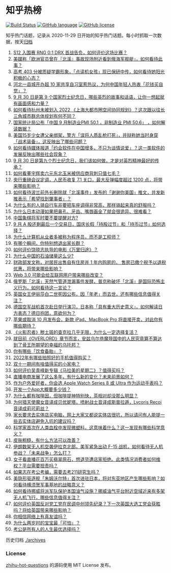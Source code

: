 # 知乎热榜
[![Build Status](https://github.com/ToWeLong/zhihu-hot-questions/workflows/CI/badge.svg)](https://github.com/ToWeLong/zhihu-hot-questions/actions)
[![GitHub language](https://img.shields.io/badge/language-golang-orange.svg)](https://golang.org/)
[![GitHub license](https://img.shields.io/github/license/ToWeLong/zhihu-hot-questions)](https://github.com/ToWeLong/zhihu-hot-questions/blob/main/LICENSE)

知乎热门话题，记录从 2020-11-29 日开始的知乎热门话题。每小时抓取一次数据，按天[归档](./archives)

<!-- BEGIN -->

1. [S12 入围赛 RNG 0:1 DRX 首战告负，如何评价这场比赛？](https://www.zhihu.com/question/556826596)
1. [美媒称「欧洲官员曾在『北溪』事故现场附近看到俄海军舰艇」，如何看待此事？](https://www.zhihu.com/question/556434671)
1. [高考 403 分被质疑学霸形象，「点读机女孩」现已保研中传，如何看待她阳光积极的心态？](https://www.zhihu.com/question/556458307)
1. [河北一县城开办超 10 家共享自习室惹热议，为何中国年轻人热衷「花钱买自觉」？](https://www.zhihu.com/question/556454468)
1. [9 月 30 日是第 9 个国家烈士纪念日，哪些英烈的故事和话语，让你一想起就有画面感和力量？](https://www.zhihu.com/question/556026573)
1. [如何看待杭州未被划入 2022 《上海大都市圈空间协同规划》？这次跟以往长三角城市群总体规划有何不同？](https://www.zhihu.com/question/556020673)
1. [国家统计局公布「中国 9 月制造业PMI 50.1 ，非制造业 PMI 50.6」 ，如何解读数据？](https://www.zhihu.com/question/556801357)
1. [美国15岁少女遭父亲绑架，警方「误将人质乱枪打死」，并辩称她当时身穿「战术装备」，这反映出了哪些问题？](https://www.zhihu.com/question/556837808)
1. [如何看待媒体报道「约会软件在中国增多，不只为谈情说爱」？这一类软件的发展反映出哪些社会现象？](https://www.zhihu.com/question/556200475)
1. [9 月 30 日是第九个烈士纪念日，我们该如何做，才是对英烈精神最好的传承？](https://www.zhihu.com/question/555913858)
1. [如何看董宇辉卖六元东北玉米被供应商背刺只值七毛？](https://www.zhihu.com/question/555872060)
1. [央行重磅会议定调，人民币收复 7.1 关口，最大反弹幅度超过 1200 点，将带来哪些影响？](https://www.zhihu.com/question/556860966)
1. [如何看待波兰前外长删除就「北溪事件」发布的「谢谢你美国」推文，并发新推表示「希望找到肇事者」？](https://www.zhihu.com/question/556856277)
1. [为什么有的人骑自行车非要把车座调得非常高，那样骑起来真的舒服吗？](https://www.zhihu.com/question/556246431)
1. [为什么日本动漫如果把鼻孔、牙齿、嘴唇画全了就会很诡异、很难看？](https://www.zhihu.com/question/28489148)
1. [中国象棋将军时要不要提醒对方?](https://www.zhihu.com/question/484392953)
1. [9 月 A 股还剩最后一个交易日，国庆长假「持股过节」和「持币过节」如何选择？](https://www.zhihu.com/question/556501002)
1. [为什么计算机从业者多被称为程序员，而不是工程师？](https://www.zhihu.com/question/552999749)
1. [有哪个瞬间，你特别想退出家长群？](https://www.zhihu.com/question/471983693)
1. [如何评价饶晓志执导的电影《万里归途》？](https://www.zhihu.com/question/555735657)
1. [为什么中国的石油储量这么少?](https://www.zhihu.com/question/527831129)
1. [财政部发文称，对居民出售自有住房并 1 年内购房的， 售房已缴个税予以退税优惠，将带来哪些影响？](https://www.zhihu.com/question/556970736)
1. [Web 3.0 可能会给互联网用户带来哪些改变？](https://www.zhihu.com/question/505057757)
1. [俄罗斯「北溪」天然气管道泄漏事件发酵，普京称破坏「北溪」是国际恐怖主义行为，如何看待这一言论？](https://www.zhihu.com/question/556777990)
1. [英国女王伊丽莎白二世死因公布，因「年老」而去世，还有哪些信息值得关注？](https://www.zhihu.com/question/556682593)
1. [德国空军战机首次赴日举行演习，日本称「具有重大历史意义」，如何解读日方表态？德日抱团，意欲何为？](https://www.zhihu.com/question/556321252)
1. [苹果或取消 10 月发布会，新款 iPad、MacBook Pro 将直接开卖，对此你有哪些期待？](https://www.zhihu.com/question/555586252)
1. [《火影忍者》秽土斑的查克拉几乎无限，为什么一定选择复活？](https://www.zhihu.com/question/553839346)
1. [就目前《OVERLORD》章节而言，安兹乌尔恭魔导国中的人民究竟算不算达到了骨王所期望的幸福的乌托邦？](https://www.zhihu.com/question/519091827)
1. [你有哪些「饮食备胎」？](https://www.zhihu.com/question/555930312)
1. [2022年有哪些拍照好的手机值得购买？](https://www.zhihu.com/question/509266576)
1. [双十一期间有啥值得买的小家电？](https://www.zhihu.com/question/428790308)
1. [如何评价吴青峰新专辑《马拉美的星期二》？值得买吗？](https://www.zhihu.com/question/550811304)
1. [直播电商发展了这么多年，有什么新的变化？未来前景如何？](https://www.zhihu.com/question/556666289)
1. [作为户外爱好者，你会选 Apple Watch Series 8 或 Ultra 作为运动手表吗？](https://www.zhihu.com/question/553406755)
1. [开发一个App大概要多少钱？](https://www.zhihu.com/question/53656977)
1. [为什么都有咖啡因，但咖啡提神特别快，茶相对却没那么明显？](https://www.zhihu.com/question/546951667)
1. [为何猎天使魔女音译成贝优妮塔，喷射战士音译成斯普拉遁，Lycoris Recoi 音译成莉可莉丝？](https://www.zhihu.com/question/555012243)
1. [家长要求去实体店买电脑，网上大家又都说实体店很坑，所以请问有人能提一些去实体店避免入坑的建议吗？](https://www.zhihu.com/question/556306191)
1. [科学家首次在人类血栓中发现微塑料，这意味着什么？这一发现有哪些科学意义？](https://www.zhihu.com/question/556869839)
1. [皮肤粗糙，有什么方法可以改善？](https://www.zhihu.com/question/540111933)
1. [伊朗数架无人机空袭伊拉克北部，美军紧急出动 F-15 战机，如何看待无人机参战？「未来战争」怎么打？](https://www.zhihu.com/question/556313918)
1. [女子看直播花百万买翡翠原石，想退货遭店家拒绝。此类情况消费者如何维权？平台需要担责吗？](https://www.zhihu.com/question/555851790)
1. [如果志在考公考编，需要去考211研究生吗？](https://www.zhihu.com/question/552881959)
1. [美隐形驱逐舰「朱姆沃尔特」首次进驻日本，将对东亚地区产生哪些影响？如何看待横须贺军事基地的战略意义？](https://www.zhihu.com/question/556381219)
1. [如何看待挪威将派军队保护本国油气设施？挪威油气平台附近空域近来有多架无人机飞行，哪些信息值得关注？](https://www.zhihu.com/question/556526318)
1. [如何评价英国反对党工党在民调中创领先纪录？下一次英国大选工党会获胜吗？将给英国带来哪些影响？](https://www.zhihu.com/question/556783041)
1. [你相信网络上有真友谊吗？](https://www.zhihu.com/question/555126718)
1. [为什么两岁时的宝宝最「可怕」？](https://www.zhihu.com/question/507543790)
1. [考公是所有人的人生最优选择吗？](https://www.zhihu.com/question/546231962)

<!-- END -->

历史归档 [./archives](./archives)


### License
[zhihu-hot-questions](https://github.com/towelong/zhihu-hot-questions) 的源码使用 MIT License 发布。